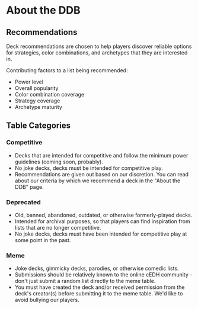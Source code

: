 # About the DDB
## Recommendations
Deck recommendations are chosen to help players discover reliable options for strategies, color combinations, and archetypes that they are interested in.  
  
Contributing factors to a list being recommended:  
- Power level
- Overall popularity
- Color combination coverage
- Strategy coverage
- Archetype maturity

## Table Categories
### Competitive
- Decks that are intended for competitive and follow the minimum power guidelines (coming soon, probably).
- No joke decks, decks must be intended for competitive play.
- Recommendations are given out based on our discretion. You can read about our criteria by which we recommend a deck in the "About the DDB" page.  
  
### Deprecated
- Old, banned, abandoned, outdated, or otherwise formerly-played decks.
- Intended for archival purposes, so that players can find inspiration from lists that are no longer competitive.
- No joke decks, decks must have been intended for competitive play at some point in the past.  
  
### Meme
- Joke decks, gimmicky decks, parodies, or otherwise comedic lists.
- Submissions should be relatively known to the online cEDH community - don't just submit a random list directly to the meme table.
- You must have created the deck and/or received permission from the deck's creator(s) before submitting it to the meme table. We'd like to avoid bullying our players.